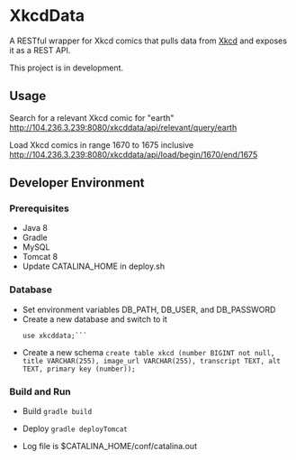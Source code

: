 # XkcdData
A RESTful wrapper for Xkcd comics that pulls data from [Xkcd](http://xkcd.com) and exposes it as a REST API.

This project is in development.

## Usage
Search for a relevant Xkcd comic for "earth"
http://104.236.3.239:8080/xkcddata/api/relevant/query/earth

Load Xkcd comics in range 1670 to 1675 inclusive
http://104.236.3.239:8080/xkcddata/api/load/begin/1670/end/1675

## Developer Environment
### Prerequisites
- Java 8
- Gradle
- MySQL
- Tomcat 8
- Update CATALINA_HOME in deploy.sh

### Database
- Set environment variables DB_PATH, DB_USER, and DB_PASSWORD
- Create a new database and switch to it
  ```create database xkcddata;
  use xkcddata;```
- Create a new schema
`create table xkcd (number BIGINT not null, title VARCHAR(255), image_url VARCHAR(255), transcript TEXT, alt TEXT, primary key (number));`

### Build and Run
- Build
`gradle build`

- Deploy
`gradle deployTomcat`

- Log file is $CATALINA_HOME/conf/catalina.out


